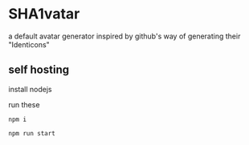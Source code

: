 # SHA1vatar
a default avatar generator inspired by github's way of generating their "Identicons"


## self hosting

install nodejs

run these

```
npm i
```

```
npm run start
```